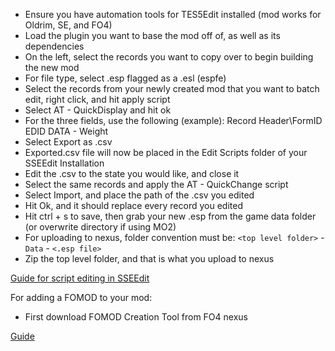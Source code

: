- Ensure you have automation tools for TES5Edit installed (mod works for Oldrim, SE, and FO4)
- Load the plugin you want to base the mod off of, as well as its dependencies
- On the left, select the records you want to copy over to begin building the new mod
- For file type, select .esp flagged as a .esl (espfe)
- Select the records from your newly created mod that you want to batch edit, right click, and hit apply script
- Select AT - QuickDisplay and hit ok
- For the three fields, use the following (example): Record Header\FormID      EDID       DATA - Weight
- Select Export as .csv
- Exported.csv file will now be placed in the Edit Scripts folder of your SSEEdit Installation
- Edit the .csv to the state you would like, and close it
- Select the same records and apply the AT - QuickChange script
- Select Import, and place the path of the .csv you edited
- Hit Ok, and it should replace every record you edited
- Hit ctrl + s to save, then grab your new .esp from the game data folder (or overwrite directory if using MO2)
- For uploading to nexus, folder convention must be:
    `<top level folder>`
	    - `Data`
		    - `<.esp file>`
- Zip the top level folder, and that is what you upload to nexus

[Guide for script editing in SSEEdit](https://www.youtube.com/watch?v=5wMl6TY_Oqg&list=LL&index=1172)


For adding a FOMOD to your mod:
- First download FOMOD Creation Tool from FO4 nexus

[Guide](https://www.youtube.com/watch?v=rr79YmimJW0)